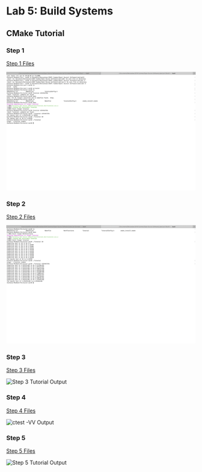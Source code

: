 # Lab 5: Build Systems

## CMake Tutorial

### Step 1
[Step 1 Files]()

![Step 1 Tutorial Output](lab-05-images/Step-1-Terminal.png)

### Step 2

[Step 2 Files]()

![Step 2 Tutorial Output](lab-05-images/Step-2-Terminal.png)

### Step 3

[Step 3 Files]()

![Step 3 Tutorial Output](lab-5-images/Step-3-Terminal.png)

### Step 4

[Step 4 Files]()

![ctest -VV Output](lab-5-images/Step-4-CTEST-VV.png)

### Step 5

[Step 5 Files]()

![Step 5 Tutorial Output](lab-5-images/Step-5-Terminal.png)
